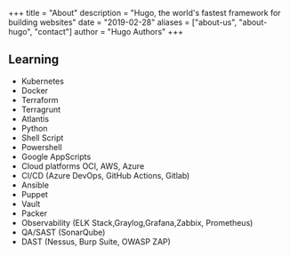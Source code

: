 +++
title = "About"
description = "Hugo, the world's fastest framework for building websites"
date = "2019-02-28"
aliases = ["about-us", "about-hugo", "contact"]
author = "Hugo Authors"
+++

## Learning

* Kubernetes
* Docker
* Terraform
* Terragrunt
* Atlantis
* Python
* Shell Script
* Powershell
* Google AppScripts
* Cloud platforms OCI, AWS, Azure
* CI/CD (Azure DevOps, GitHub Actions, Gitlab)
* Ansible
* Puppet
* Vault
* Packer
* Observability (ELK Stack,Graylog,Grafana,Zabbix, Prometheus)
* QA/SAST (SonarQube)
* DAST (Nessus, Burp Suite, OWASP ZAP)



